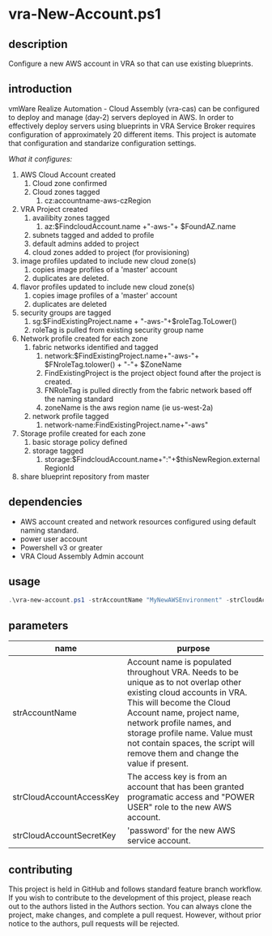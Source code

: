 # vra-New-Account.ps1
## description
Configure a new AWS account in VRA so that can use existing blueprints. 
## introduction
vmWare Realize Automation - Cloud Assembly (vra-cas) can be configured to deploy and manage (day-2) servers deployed in AWS. In order to effectively deploy servers using blueprints in VRA Service Broker requires configuration of approximately 20 different items. This project is automate that configuration and standarize configuration settings. <br>

_What it configures:_ <br>
1. AWS Cloud Account created
    1. Cloud zone confirmed
    2. Cloud zones tagged
        1. cz:accountname-aws-czRegion
2. VRA Project created
    1. availibity zones tagged
        1. az:$FindcloudAccount.name +"-aws-"+ $FoundAZ.name
    2. subnets tagged and added to profile
    3. default  admins added to project
    4. cloud zones added to project (for provisioning)  
4. image profiles updated to include new cloud zone(s)
    1. copies image profiles of a 'master' account
    2. duplicates are deleted.
5. flavor profiles updated to include new cloud zone(s)    
    1. copies image profiles of a 'master' account
    2. duplicates are deleted
6. security groups are tagged
    1. sg:$FindExistingProject.name + "-aws-"+$roleTag.ToLower() 
    2. roleTag is pulled from existing security group name 
7. Network profile created for each zone
    1. fabric networks identified and tagged
        1. network:$FindExistingProject.name+"-aws-"+ $FNroleTag.tolower() + "-"+ $ZoneName 
        2. FindExistingProject is the project object found after the project is created.
        3. FNRoleTag is pulled directly from the fabric network based off the naming standard
        4. zoneName is the aws region name (ie us-west-2a)
    2. network profile tagged
        1. network-name:FindExistingProject.name+"-aws"
8. Storage profile created for each zone
    1. basic storage policy defined
    2. storage tagged
        1. storage:$FindcloudAccount.name+":"+$thisNewRegion.externalRegionId
9. share blueprint repository from master 


## dependencies
* AWS account created and network resources configured using default naming standard.
* power user account 
* Powershell v3 or greater
* VRA Cloud Assembly Admin account 
## usage
```powershell
.\vra-new-account.ps1 -strAccountName "MyNewAWSEnvironment" -strCloudAccountAccessKey "abc123akjhsd" -strCloudAccountSecretKey "longpassword-to-be-entered-here"
```

## parameters
|name|purpose|
|---|----|
|strAccountName| Account name is populated throughout VRA. Needs to be unique as to not overlap other existing cloud accounts in VRA. This will become the Cloud Account name, project name, network profile names, and storage profile name. Value must not contain spaces, the script will remove them and change the value if present. | 
|strCloudAccountAccessKey | The access key is from an account that has been granted programatic access and "POWER USER" role to the new AWS account. |
|strCloudAccountSecretKey | 'password' for the new AWS service account.|

 
## contributing
This project is held in GitHub and follows standard feature branch workflow. If you wish to contribute to the development of this project, please reach out to the authors listed in the Authors section. You can always clone the project, make changes, and complete a pull request. However, without prior notice to the authors, pull requests will be rejected.<br>
